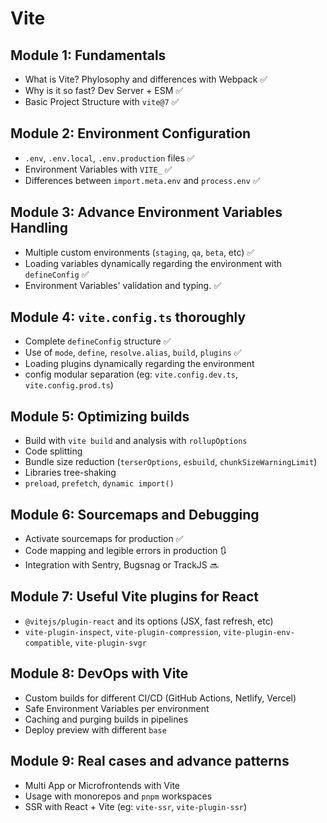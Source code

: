 # Vite

## Module 1: Fundamentals
- What is Vite? Phylosophy and differences with Webpack ✅
- Why is it so fast? Dev Server + ESM ✅
- Basic Project Structure with `vite@7` ✅

## Module 2: Environment Configuration
- `.env`, `.env.local`, `.env.production` files ✅
- Environment Variables with `VITE_` ✅
- Differences between `import.meta.env` and `process.env` ✅

## Module 3: Advance Environment Variables Handling
- Multiple custom environments (`staging`, `qa`, `beta`, etc) ✅ 
- Loading variables dynamically regarding the environment with `defineConfig` ✅
- Environment Variables' validation and typing. ✅

## Module 4: `vite.config.ts` thoroughly
- Complete `defineConfig` structure ✅
- Use of `mode`, `define`, `resolve.alias`, `build`, `plugins` ✅
- Loading plugins dynamically regarding the environment
- config modular separation (eg: `vite.config.dev.ts`, `vite.config.prod.ts`)

## Module 5: Optimizing builds
- Build with `vite build` and analysis with `rollupOptions`
- Code splitting
- Bundle size reduction (`terserOptions`, `esbuild`, `chunkSizeWarningLimit`)
- Libraries tree-shaking
- `preload`, `prefetch`, `dynamic import()`

## Module 6: Sourcemaps and Debugging
- Activate sourcemaps for production ✅
- Code mapping and legible errors in production 🔃
- Integration with Sentry, Bugsnag or TrackJS 🔜

## Module 7: Useful Vite plugins for React
- `@vitejs/plugin-react` and its options (JSX, fast refresh, etc)
- `vite-plugin-inspect`, `vite-plugin-compression`, `vite-plugin-env-compatible`, `vite-plugin-svgr`

## Module 8: DevOps with Vite
- Custom builds for different CI/CD (GitHub Actions, Netlify, Vercel)
- Safe Environment Variables per environment
- Caching and purging builds in pipelines
- Deploy preview with different `base`

## Module 9: Real cases and advance patterns
- Multi App or Microfrontends with Vite
- Usage with monorepos and `pnpm` workspaces
- SSR with React + Vite (eg: `vite-ssr`, `vite-plugin-ssr`)